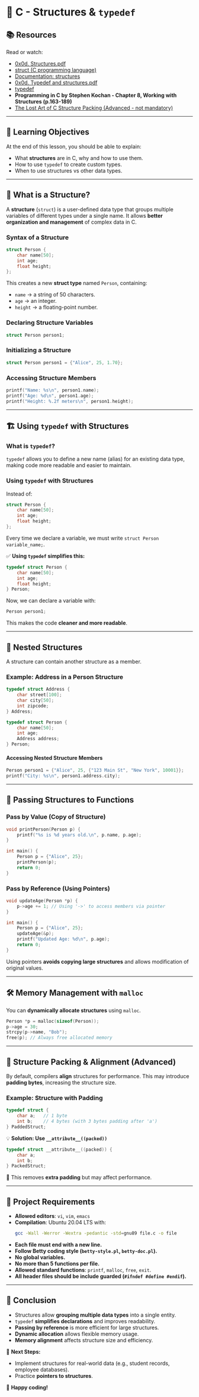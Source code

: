 # 📘 C - Structures & `typedef`

## 📚 Resources
Read or watch:
- [0x0d. Structures.pdf](#)
- [struct (C programming language)](#)
- [Documentation: structures](#)
- [0x0d. Typedef and structures.pdf](#)
- [typedef](#)
- **Programming in C by Stephen Kochan - Chapter 8, Working with Structures (p.163-189)**
- [The Lost Art of C Structure Packing (Advanced - not mandatory)](#)

---

## 🎯 Learning Objectives
At the end of this lesson, you should be able to explain:
- What **structures** are in C, why and how to use them.
- How to use `typedef` to create custom types.
- When to use structures vs other data types.

---

## 🔹 What is a Structure?
A **structure** (`struct`) is a user-defined data type that groups multiple variables of different types under a single name. It allows **better organization and management** of complex data in C.

### **Syntax of a Structure**
```c
struct Person {
    char name[50];
    int age;
    float height;
};
```
This creates a new **struct type** named `Person`, containing:
- `name` → a string of 50 characters.
- `age` → an integer.
- `height` → a floating-point number.

### **Declaring Structure Variables**
```c
struct Person person1;
```

### **Initializing a Structure**
```c
struct Person person1 = {"Alice", 25, 1.70};
```

### **Accessing Structure Members**
```c
printf("Name: %s\n", person1.name);
printf("Age: %d\n", person1.age);
printf("Height: %.2f meters\n", person1.height);
```

---

## 🏗 Using `typedef` with Structures
### **What is `typedef`?**
`typedef` allows you to define a new name (alias) for an existing data type, making code more readable and easier to maintain.

### **Using `typedef` with Structures**
Instead of:
```c
struct Person {
    char name[50];
    int age;
    float height;
};
```
Every time we declare a variable, we must write `struct Person variable_name;`.

✅ **Using `typedef` simplifies this:**
```c
typedef struct Person {
    char name[50];
    int age;
    float height;
} Person;
```
Now, we can declare a variable with:
```c
Person person1;
```
This makes the code **cleaner and more readable**.

---

## 📂 Nested Structures
A structure can contain another structure as a member.

### **Example: Address in a Person Structure**
```c
typedef struct Address {
    char street[100];
    char city[50];
    int zipcode;
} Address;

typedef struct Person {
    char name[50];
    int age;
    Address address;
} Person;
```
#### **Accessing Nested Structure Members**
```c
Person person1 = {"Alice", 25, {"123 Main St", "New York", 10001}};
printf("City: %s\n", person1.address.city);
```

---

## 🔄 Passing Structures to Functions
### **Pass by Value (Copy of Structure)**
```c
void printPerson(Person p) {
    printf("%s is %d years old.\n", p.name, p.age);
}

int main() {
    Person p = {"Alice", 25};
    printPerson(p);
    return 0;
}
```

### **Pass by Reference (Using Pointers)**
```c
void updateAge(Person *p) {
    p->age += 1; // Using '->' to access members via pointer
}

int main() {
    Person p = {"Alice", 25};
    updateAge(&p);
    printf("Updated Age: %d\n", p.age);
    return 0;
}
```
Using pointers **avoids copying large structures** and allows modification of original values.

---

## 🛠 Memory Management with `malloc`
You can **dynamically allocate structures** using `malloc`.

```c
Person *p = malloc(sizeof(Person));
p->age = 30;
strcpy(p->name, "Bob");
free(p); // Always free allocated memory
```

---

## 🚨 Structure Packing & Alignment (Advanced)
By default, compilers **align** structures for performance. This may introduce **padding bytes**, increasing the structure size.

### **Example: Structure with Padding**
```c
typedef struct {
    char a;   // 1 byte
    int b;    // 4 bytes (with 3 bytes padding after 'a')
} PaddedStruct;
```
💡 **Solution: Use `__attribute__((packed))`**
```c
typedef struct __attribute__((packed)) {
    char a;
    int b;
} PackedStruct;
```
🔹 This removes **extra padding** but may affect performance.

---

## 📜 Project Requirements
- **Allowed editors**: `vi`, `vim`, `emacs`
- **Compilation**: Ubuntu 20.04 LTS with:
  ```sh
  gcc -Wall -Werror -Wextra -pedantic -std=gnu89 file.c -o file
  ```
- **Each file must end with a new line.**
- **Follow Betty coding style (`betty-style.pl`, `betty-doc.pl`).**
- **No global variables.**
- **No more than 5 functions per file.**
- **Allowed standard functions**: `printf`, `malloc`, `free`, `exit`.
- **All header files should be include guarded (`#ifndef #define #endif`).**

---

## 🚀 Conclusion
- Structures allow **grouping multiple data types** into a single entity.
- `typedef` **simplifies declarations** and improves readability.
- **Passing by reference** is more efficient for large structures.
- **Dynamic allocation** allows flexible memory usage.
- **Memory alignment** affects structure size and efficiency.

🎯 **Next Steps:**
- Implement structures for real-world data (e.g., student records, employee databases).
- Practice **pointers to structures**.

🚀 **Happy coding!**

